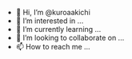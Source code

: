 - 👋 Hi, I’m @kuroaakichi
- 👀 I’m interested in ...
- 🌱 I’m currently learning ...
- 💞️ I’m looking to collaborate on ...
- 📫 How to reach me ...

<!---
kuroaakichi/kuroaakichi is a ✨ special ✨ repository because its `README.md` (this file) appears on your GitHub profile.
You can click the Preview link to take a look at your changes.
--->
